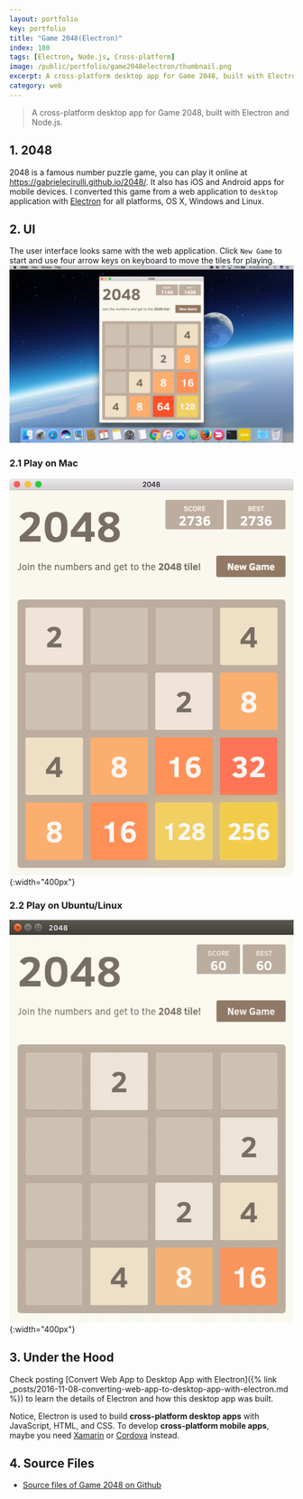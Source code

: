 ```yaml
---
layout: portfolio
key: portfolio
title: "Game 2048(Electron)"
index: 180
tags: [Electron, Node.js, Cross-platform]
image: /public/portfolio/game2048electron/thumbnail.png
excerpt: A cross-platform desktop app for Game 2048, built with Electron and Node.js
category: web
---
```


> A cross-platform desktop app for Game 2048, built with Electron and Node.js.

## 1. 2048
2048 is a famous number puzzle game, you can play it online at https://gabrielecirulli.github.io/2048/. It also has iOS and Android apps for mobile devices. I converted this game from a web application to `desktop` application with [Electron](https://electron.atom.io/) for all platforms, OS X, Windows and Linux.

## 2. UI
The user interface looks same with the web application. Click `New Game` to start and use four arrow keys on keyboard to move the tiles for playing.
![image](/public/portfolio/game2048electron/2048.png)  
### 2.1 Play on Mac
![image](/public/portfolio/game2048electron/mac.png){:width="400px"}  
### 2.2 Play on Ubuntu/Linux
![image](/public/portfolio/game2048electron/linux.png){:width="400px"}  

## 3. Under the Hood
Check posting [Convert Web App to Desktop App with Electron]({% link _posts/2016-11-08-converting-web-app-to-desktop-app-with-electron.md %}) to learn the details of Electron and how this desktop app was built.

Notice, Electron is used to build __cross-platform desktop apps__ with JavaScript, HTML, and CSS. To develop __cross-platform mobile apps__, maybe you need [Xamarin](https://www.xamarin.com/) or [Cordova](https://cordova.apache.org/) instead.

## 4. Source Files
* [Source files of Game 2048 on Github](https://github.com/jojozhuang/Portfolio/tree/master/Game2048)
